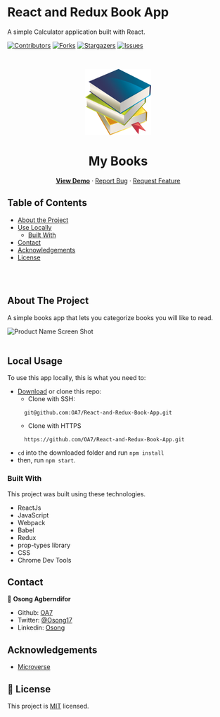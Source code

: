# React and Redux Book App

A simple Calculator application built with React.

[![Contributors][contributors-shield]][contributors-url]
[![Forks][forks-shield]][forks-url]
[![Stargazers][stars-shield]][stars-url]
[![Issues][issues-shield]][issues-url]

<!-- PROJECT LOGO -->
<br />
<p align="center">
  <a href="https://github.com/OA7/React-and-Redux-Book-App">
    <img src="public/book_PNG2105.png" alt="Logo" width="150" height="150">
  </a>

  <h1 align="center">My Books</h1>

  <p align="center">
    <a href=""><strong>View Demo</strong></a>
    ·
    <a href="https://github.com/OA7/React-and-Redux-Book-App/issues">Report Bug</a>
    ·
    <a href="https://github.com/OA7/React-and-Redux-Book-App/issues">Request Feature</a>
  </p>
</p>

<!-- TABLE OF CONTENTS -->
## Table of Contents

* [About the Project](#about-the-project)
* [Use Locally](#local-usage)
  * [Built With](#built-with)
* [Contact](#contact)
* [Acknowledgements](#acknowledgements)
* [License](#license)

<br>
<br>
<!-- ABOUT THE PROJECT -->

## About The Project

A simple books app that lets you categorize books you will like to read.

![Product Name Screen Shot][product-screenshot]
<br>
<br>
<!-- ![Product Name Screen Shot][product-screenshot2] -->

<!-- ABOUT THE PROJECT -->
## Local Usage

To use this app locally, this is what you need to:

* [Download](https://github.com/OA7/React-and-Redux-Book-App/archive/master.zip) or clone this repo:
  - Clone with SSH:
  ```
    git@github.com:OA7/React-and-Redux-Book-App.git
  ```
  - Clone with HTTPS
  ```
    https://github.com/OA7/React-and-Redux-Book-App.git
  ```
* `cd` into the downloaded folder and run `npm install`
* then, run `npm start`.

### Built With
This project was built using these technologies.
* ReactJs
* JavaScript
* Webpack
* Babel
* Redux
* prop-types library
* CSS
* Chrome Dev Tools

<!-- CONTACT -->

## Contact

👤 **Osong Agberndifor**

- Github: [OA7](https://github.com/OA7)
- Twitter: [@Osong17](https://twitter.com/Osong17)
- Linkedin: [Osong](https://linkedin.com/osong-agberndifor)


<!-- ACKNOWLEDGEMENTS -->
## Acknowledgements
* [Microverse](https://www.microverse.org/)

<!-- MARKDOWN LINKS & IMAGES -->
<!-- https://www.markdownguide.org/basic-syntax/#reference-style-links -->
[contributors-shield]: https://img.shields.io/github/contributors/OA7/React-and-Redux-Book-App.svg?style=flat-square
[contributors-url]: https://github.com/OA7/React-and-Redux-Book-App/graphs/contributors
[forks-shield]: https://img.shields.io/github/forks/OA7/React-and-Redux-Book-App.svg?style=flat-square
[forks-url]: https://github.com/OA7/React-and-Redux-Book-App/network/members
[stars-shield]: https://img.shields.io/github/stars/OA7/React-and-Redux-Book-App.svg?style=flat-square
[stars-url]: https://github.com/OA7/React-and-Redux-Book-App/stargazers
[issues-shield]: https://img.shields.io/github/issues/OA7/React-and-Redux-Book-App.svg?style=flat-square
[issues-url]: https://github.com/OA7/React-and-Redux-Book-App/issues
[product-screenshot]: public/
<!-- [product-screenshot2]: dist/images/page2.png -->


## 📝 License

This project is [MIT](https://opensource.org/licenses/MIT) licensed.
